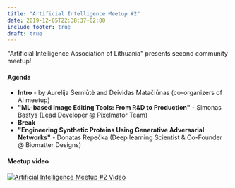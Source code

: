 ```yaml
---
title: "Artificial Intelligence Meetup #2"
date: 2019-12-05T22:38:37+02:00
include_footer: true
draft: true
---
```

"Artificial Intelligence Association of Lithuania" presents second community meetup!

#### Agenda

- __Intro__ - by Aurelija Šerniūtė and Deividas Matačiūnas (co-organizers of AI meetup)
- __"ML-based Image Editing Tools: From R&D to Production"__ - Simonas Bastys (Lead Developer @ Pixelmator Team)
- __Break__
- __"Engineering Synthetic Proteins Using Generative Adversarial Networks"__ - Donatas Repečka (Deep learning Scientist & Co-Founder @ Biomatter Designs)

#### Meetup video

[![Artificial Intelligence Meetup #2 Video](http://img.youtube.com/vi/7mftfzthYkE/hq1.jpg)](https://www.youtube.com/watch?v=7mftfzthYkE)
